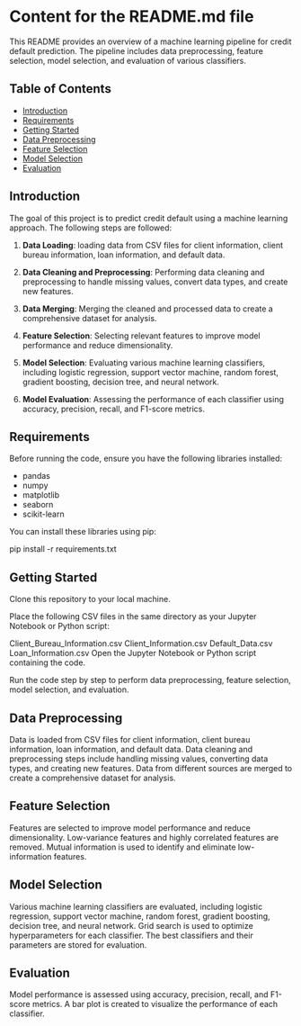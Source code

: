 # Content for the README.md file

This README provides an overview of a machine learning pipeline for credit default prediction. The pipeline includes data preprocessing, feature selection, model selection, and evaluation of various classifiers.

## Table of Contents

- [Introduction](#introduction)
- [Requirements](#requirements)
- [Getting Started](#getting-started)
- [Data Preprocessing](#data-preprocessing)
- [Feature Selection](#feature-selection)
- [Model Selection](#model-selection)
- [Evaluation](#evaluation)

## Introduction

The goal of this project is to predict credit default using a machine learning approach. The following steps are followed:

1. **Data Loading**: loading data from CSV files for client information, client bureau information, loan information, and default data.

2. **Data Cleaning and Preprocessing**: Performing data cleaning and preprocessing to handle missing values, convert data types, and create new features.

3. **Data Merging**: Merging the cleaned and processed data to create a comprehensive dataset for analysis.

4. **Feature Selection**: Selecting relevant features to improve model performance and reduce dimensionality.

5. **Model Selection**: Evaluating various machine learning classifiers, including logistic regression, support vector machine, random forest, gradient boosting, decision tree, and neural network.

6. **Model Evaluation**: Assessing the performance of each classifier using accuracy, precision, recall, and F1-score metrics.

## Requirements

Before running the code, ensure you have the following libraries installed:

- pandas
- numpy
- matplotlib
- seaborn
- scikit-learn

You can install these libraries using pip:

pip install -r requirements.txt

## Getting Started

Clone this repository to your local machine.

Place the following CSV files in the same directory as your Jupyter Notebook or Python script:

Client_Bureau_Information.csv
Client_Information.csv
Default_Data.csv
Loan_Information.csv
Open the Jupyter Notebook or Python script containing the code.

Run the code step by step to perform data preprocessing, feature selection, model selection, and evaluation.

## Data Preprocessing

Data is loaded from CSV files for client information, client bureau information, loan information, and default data.
Data cleaning and preprocessing steps include handling missing values, converting data types, and creating new features.
Data from different sources are merged to create a comprehensive dataset for analysis.

## Feature Selection
Features are selected to improve model performance and reduce dimensionality.
Low-variance features and highly correlated features are removed.
Mutual information is used to identify and eliminate low-information features.

## Model Selection
Various machine learning classifiers are evaluated, including logistic regression, support vector machine, random forest, gradient boosting, decision tree, and neural network.
Grid search is used to optimize hyperparameters for each classifier.
The best classifiers and their parameters are stored for evaluation.

## Evaluation
Model performance is assessed using accuracy, precision, recall, and F1-score metrics.
A bar plot is created to visualize the performance of each classifier.

